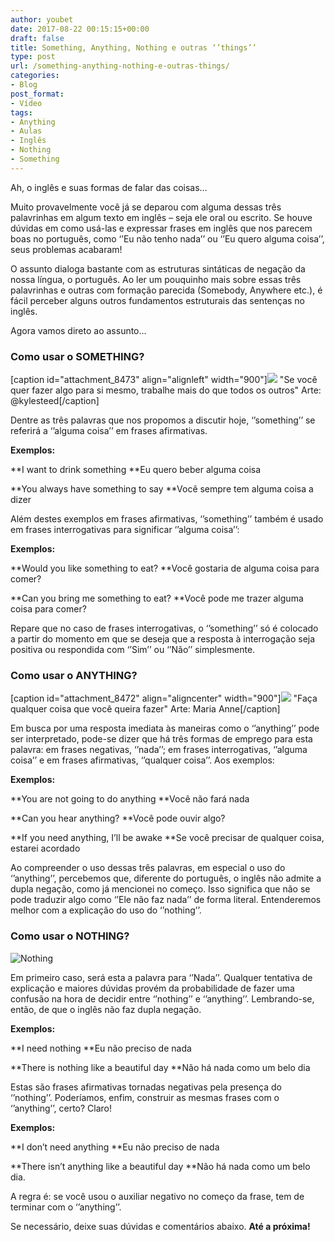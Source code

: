 ```yaml
---
author: youbet
date: 2017-08-22 00:15:15+00:00
draft: false
title: Something, Anything, Nothing e outras ‘’things’’
type: post
url: /something-anything-nothing-e-outras-things/
categories:
- Blog
post_format:
- Vídeo
tags:
- Anything
- Aulas
- Inglês
- Nothing
- Something
---
```


Ah, o inglês e suas formas de falar das coisas…

Muito provavelmente você já se deparou com alguma dessas três palavrinhas em algum texto em inglês – seja ele oral ou escrito. Se houve dúvidas em como usá-las e expressar frases em inglês que nos parecem boas no português, como ‘’Eu não tenho nada’’ ou ‘’Eu quero alguma coisa’’, seus problemas acabaram!

O assunto dialoga bastante com as estruturas sintáticas de negação da nossa língua, o português. Ao ler um pouquinho mais sobre essas três palavrinhas e outras com formação parecida (Somebody, Anywhere etc.), é fácil perceber alguns outros fundamentos estruturais das sentenças no inglês.

Agora vamos direto ao assunto...


### 




### **Como usar o SOMETHING?**


[caption id="attachment_8473" align="alignleft" width="900"]![](http://youbetschool.com/wp-content/uploads/2017/08/something-1.jpg)
"Se você quer fazer algo para si mesmo, trabalhe mais do que todos os outros" Arte: @kylesteed[/caption]

Dentre as três palavras que nos propomos a discutir hoje, ‘’something’’ se referirá a ‘’alguma coisa’’ em frases afirmativas.

**Exemplos:**

**I want to drink something
**Eu quero beber alguma coisa

**You always have something to say
**Você sempre tem alguma coisa a dizer

Além destes exemplos em frases afirmativas, ‘’something’’ também é usado em frases interrogativas para significar ‘’alguma coisa’’:

**Exemplos:**

**Would you like something to eat?
**Você gostaria de alguma coisa para comer?

**Can you bring me something to eat?
**Você pode me trazer alguma coisa para comer?

Repare que no caso de frases interrogativas, o ‘’something’’ só é colocado a partir do momento em que se deseja que a resposta à interrogação seja positiva ou respondida com ‘’Sim’’ ou ‘’Não’’ simplesmente.


### 




### **Como usar o ANYTHING?**


[caption id="attachment_8472" align="aligncenter" width="900"]![](http://youbetschool.com/wp-content/uploads/2017/08/anything-1.jpg)
"Faça qualquer coisa que você queira fazer" Arte: Maria Anne[/caption]

Em busca por uma resposta imediata às maneiras como o ‘’anything’’ pode ser interpretado, pode-se dizer que há três formas de emprego para esta palavra: em frases negativas, ‘’nada’’; em frases interrogativas, ‘’alguma coisa’’ e em frases afirmativas, ‘’qualquer coisa’’. Aos exemplos:

**Exemplos:**

**You are not going to do anything
**Você não fará nada

**Can you hear anything?
**Você pode ouvir algo?

**If you need anything, I’ll be awake
**Se você precisar de qualquer coisa, estarei acordado

Ao compreender o uso dessas três palavras, em especial o uso do ‘’anything’’, percebemos que, diferente do português, o inglês não admite a dupla negação, como já mencionei no começo. Isso significa que não se pode traduzir algo como ‘’Ele não faz nada’’ de forma literal. Entenderemos melhor com a explicação do uso do ‘’nothing’’.


### 




### **Como usar o NOTHING?**


![Nothing](http://youbetschool.com/wp-content/uploads/2017/08/Nothing-1-1.jpg)


Em primeiro caso, será esta a palavra para ‘’Nada’’. Qualquer tentativa de explicação e maiores dúvidas provém da probabilidade de fazer uma confusão na hora de decidir entre ‘’nothing’’ e ‘’anything’’. Lembrando-se, então, de que o inglês não faz dupla negação.

**Exemplos:**

**I need nothing
**Eu não preciso de nada

**There is nothing like a beautiful day
**Não há nada como um belo dia

Estas são frases afirmativas tornadas negativas pela presença do ‘’nothing’’. Poderíamos, enfim, construir as mesmas frases com o ‘’anything’’, certo? Claro!

**Exemplos:**

**I don’t need anything
**Eu não preciso de nada

**There isn’t anything like a beautiful day
**Não há nada como um belo dia.

A regra é: se você usou o auxiliar negativo no começo da frase, tem de terminar com o ‘’anything’’.

Se necessário, deixe suas dúvidas e comentários abaixo.
**Até a próxima!**
